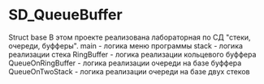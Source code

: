 # SD_QueueBuffer
Struct base 
В этом проекте реализована лабораторная по СД "стеки, очереди, буфферы". 
main - логика меню программы
stack - логика реализации стека
RingBuffer - логика реализации кольцевого буффера
QueueOnRingBuffer - логика реализации очереди на базе буффера
QueueOnTwoStack - логика реализации очереди на базе двух стеков
